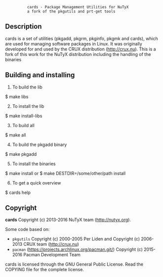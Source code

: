 
              cards - Package Management Utilities for NuTyX
              a fork of the pkgutils and prt-get tools



Description
-----------
cards is a set of utilities (pkgadd, pkgrm, pkginfo, pkgmk and cards),
which are used for managing software packages in Linux. It was originally developed for
and used by the CRUX distribution (http://crux.nu). This is a fork of this work for the 
NuTyX distribution including the handling of the binaries


Building and installing
-----------------------
 1. To build the lib

$ make libs

 2. To install the lib

$ make install-libs

 3. To build all

$ make all

 4. To build the pkgadd binary

$ make pkgadd

 5. To install the binaries

$ make install
or
$ make DESTDIR=/some/other/path install


 6. To get a quick overview

$ cards help

Copyright
---------

**cards** Copyright (c) 2013-2016 NuTyX team (http://nutyx.org).

Some code based on:

* `pkgutils` Copyright (c) 2000-2005 Per Liden and Copyright (c) 2006-2013 CRUX team (http://crux.nu)
* `pacman` (https://projects.archlinux.org/pacman.git/) Copyright (c) 2015-2016 Pacman Development Team

cards is licensed through the GNU General Public License.
Read the COPYING file for the complete license.
